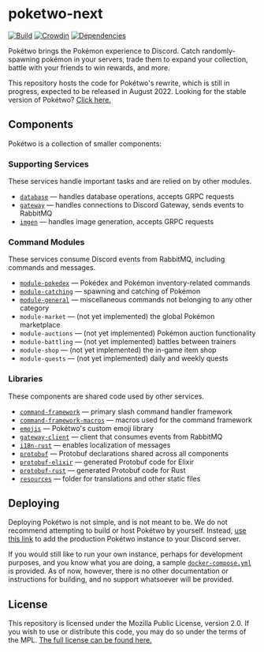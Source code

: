 # poketwo-next

[![Build](https://github.com/poketwo/poketwo-next/actions/workflows/build.yml/badge.svg)](https://github.com/poketwo/poketwo-next/actions/workflows/build.yml) [![Crowdin](https://badges.crowdin.net/poketwo/localized.svg)](https://crowdin.com/project/poketwo) [![Dependencies](https://deps.rs/repo/github/poketwo/poketwo-next/status.svg)](https://deps.rs/repo/github/poketwo/poketwo-next)

Pokétwo brings the Pokémon experience to Discord. Catch randomly-spawning pokémon in your servers, trade them to expand your collection, battle with your friends to win rewards, and more.

This repository hosts the code for Pokétwo's rewrite, which is still in progress, expected to be released in August 2022. Looking for the stable version of Pokétwo? [Click here.](https://github.com/poketwo/poketwo)

## Components

Pokétwo is a collection of smaller components:

### Supporting Services

These services handle important tasks and are relied on by other modules.

- [`database`](database) — handles database operations, accepts GRPC requests
- [`gateway`](gateway) — handles connections to Discord Gateway, sends events to RabbitMQ
- [`imgen`](imgen) — handles image generation, accepts GRPC requests

### Command Modules

These services consume Discord events from RabbitMQ, including commands and messages.

- [`module-pokedex`](module-pokedex) — Pokédex and Pokémon inventory-related commands
- [`module-catching`](module-catching) — spawning and catching of Pokémon
- [`module-general`](module-general) — miscellaneous commands not belonging to any other category
- `module-market` — (not yet implemented) the global Pokémon marketplace
- `module-auctions` — (not yet implemented) Pokémon auction functionality
- `module-battling` — (not yet implemented) battles between trainers
- `module-shop` — (not yet implemented) the in-game item shop
- `module-quests` — (not yet implemented) daily and weekly quests

### Libraries

These components are shared code used by other services.

- [`command-framework`](command-framework) — primary slash command handler framework
- [`command-framework-macros`](command-framework-macros) — macros used for the command framework
- [`emojis`](emojis) — Pokétwo's custom emoji library
- [`gateway-client`](gateway-client) — client that consumes events from RabbitMQ
- [`i18n-rust`](i18n-rust) — enables localization of messages
- [`protobuf`](protobuf) — Protobuf declarations shared across all components
- [`protobuf-elixir`](protobuf-elixir) — generated Protobuf code for Elixir
- [`protobuf-rust`](protobuf-rust) — generated Protobuf code for Rust
- [`resources`](resources) — folder for translations and other static files

## Deploying

Deploying Pokétwo is not simple, and is not meant to be. We do not recommend attempting to build or host Pokétwo by yourself. Instead, [use this link](https://invite.poketwo.net/) to add the production Pokétwo instance to your Discord server.

If you would still like to run your own instance, perhaps for development purposes, and you know what you are doing, a sample [`docker-compose.yml`](docker-compose.yml) is provided. As of now, however, there is no other documentation or instructions for building, and no support whatsoever will be provided.

## License

This repository is licensed under the Mozilla Public License, version 2.0. If you wish to use or distribute this code, you may do so under the terms of the MPL. [The full license can be found here.](LICENSE)
